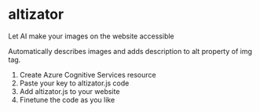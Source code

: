 # altizator
Let AI make your images on the website accessible

Automatically describes images and adds description to alt property of img tag.

1. Create Azure Cognitive Services resource
2. Paste your key to altizator.js code
3. Add altizator.js to your website
4. Finetune the code as you like


